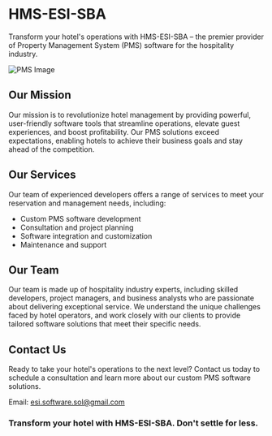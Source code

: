# HMS-ESI-SBA 

Transform your hotel's operations with HMS-ESI-SBA – the premier provider of Property Management System (PMS) software for the hospitality industry.

![PMS Image](https://www.arthuronline.co.uk/wp-content/themes/arthur-v2/images/home/hero-illustration.png)

## Our Mission

Our mission is to revolutionize hotel management by providing powerful, user-friendly software tools that streamline operations, elevate guest experiences, and boost profitability. Our PMS solutions exceed expectations, enabling hotels to achieve their business goals and stay ahead of the competition.

## Our Services

Our team of experienced developers offers a range of services to meet your reservation and management needs, including:

- Custom PMS software development
- Consultation and project planning
- Software integration and customization
- Maintenance and support


## Our Team

Our team is made up of hospitality industry experts, including skilled developers, project managers, and business analysts who are passionate about delivering exceptional service. We understand the unique challenges faced by hotel operators, and work closely with our clients to provide tailored software solutions that meet their specific needs.

## Contact Us

Ready to take your hotel's operations to the next level? Contact us today to schedule a consultation and learn more about our custom PMS software solutions.

Email: esi.software.sol@gmail.com


### Transform your hotel with HMS-ESI-SBA. Don't settle for less.
